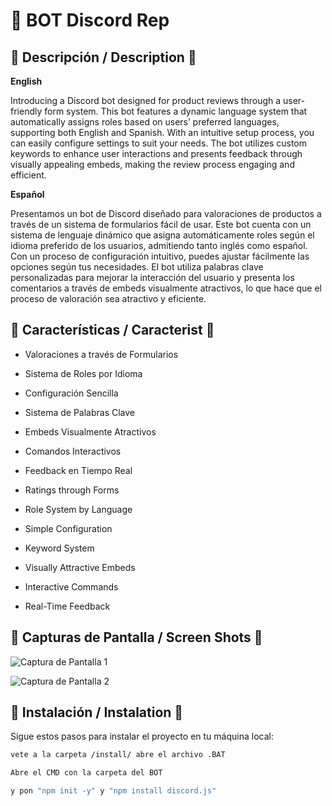 # 🌟 BOT Discord Rep

## **📖 Descripción / Description 📖**

**English**

Introducing a Discord bot designed for product reviews through a user-friendly form system. This bot features a dynamic language system that automatically assigns roles based on users’ preferred languages, supporting both English and Spanish. With an intuitive setup process, you can easily configure settings to suit your needs. The bot utilizes custom keywords to enhance user interactions and presents feedback through visually appealing embeds, making the review process engaging and efficient.

**Español**

Presentamos un bot de Discord diseñado para valoraciones de productos a través de un sistema de formularios fácil de usar. Este bot cuenta con un sistema de lenguaje dinámico que asigna automáticamente roles según el idioma preferido de los usuarios, admitiendo tanto inglés como español. Con un proceso de configuración intuitivo, puedes ajustar fácilmente las opciones según tus necesidades. El bot utiliza palabras clave personalizadas para mejorar la interacción del usuario y presenta los comentarios a través de embeds visualmente atractivos, lo que hace que el proceso de valoración sea atractivo y eficiente.


## 🚀 **Características / Caracterist 🚀**

- Valoraciones a través de Formularios
- Sistema de Roles por Idioma
- Configuración Sencilla
- Sistema de Palabras Clave
- Embeds Visualmente Atractivos
- Comandos Interactivos
- Feedback en Tiempo Real

- Ratings through Forms
- Role System by Language
- Simple Configuration
- Keyword System
- Visually Attractive Embeds
- Interactive Commands
- Real-Time Feedback

## 📸 **Capturas de Pantalla / Screen Shots** 📸 

![Captura de Pantalla 1](https://i.postimg.cc/FdtPcbMM/Captura-de-pantalla-2024-10-02-165427.png) <!-- Reemplaza con la URL de tu imagen -->

![Captura de Pantalla 2](https://i.postimg.cc/6p9KHLJy/Captura-de-pantalla-2024-09-05-234819.png) <!-- Reemplaza con la URL de tu imagen -->


## 🔧 Instalación / Instalation 🔧

Sigue estos pasos para instalar el proyecto en tu máquina local:

```bash
vete a la carpeta /install/ abre el archivo .BAT

Abre el CMD con la carpeta del BOT

y pon "npm init -y" y "npm install discord.js"
